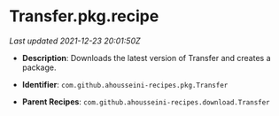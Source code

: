 # Transfer.pkg.recipe

_Last updated 2021-12-23 20:01:50Z_

- **Description**: Downloads the latest version of Transfer and creates a package.

- **Identifier**: `com.github.ahousseini-recipes.pkg.Transfer`

- **Parent Recipes**: `com.github.ahousseini-recipes.download.Transfer`
